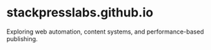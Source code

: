 # stackpresslabs.github.io
Exploring web automation, content systems, and performance-based publishing.
